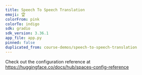 ```yaml
---
title: Speech To Speech Translation
emoji: 🏆
colorFrom: pink
colorTo: indigo
sdk: gradio
sdk_version: 3.36.1
app_file: app.py
pinned: false
duplicated_from: course-demos/speech-to-speech-translation
---
```


Check out the configuration reference at https://huggingface.co/docs/hub/spaces-config-reference
